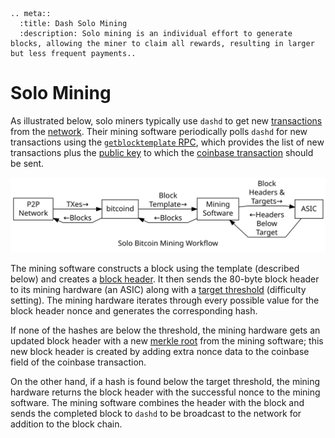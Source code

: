 ```{eval-rst}
.. meta::
  :title: Dash Solo Mining
  :description: Solo mining is an individual effort to generate blocks, allowing the miner to claim all rewards, resulting in larger but less frequent payments.. 
```

# Solo Mining

As illustrated below, solo miners typically use `dashd` to get new [transactions](../resources/glossary.md#transaction) from the [network](../resources/glossary.md#network). Their mining software periodically polls `dashd` for new transactions using the [`getblocktemplate` RPC](../api/remote-procedure-calls-mining.md#getblocktemplate), which provides the list of new transactions plus the [public key](../resources/glossary.md#public-key) to which the [coinbase transaction](../resources/glossary.md#coinbase-transaction) should be sent.

![Solo Bitcoin Mining](../../img/dev/en-solo-mining-overview.svg)

The mining software constructs a block using the template (described below) and creates a [block header](../resources/glossary.md#block-header). It then sends the 80-byte block header to its mining hardware (an ASIC) along with a [target threshold](../resources/glossary.md#target) (difficulty setting). The mining hardware iterates through every possible value for the block header nonce and generates the corresponding hash.

If none of the hashes are below the threshold, the mining hardware gets an updated block header with a new [merkle root](../resources/glossary.md#merkle-root) from the mining software; this new block header is created by adding extra nonce data to the coinbase field of the coinbase transaction.

On the other hand, if a hash is found below the target threshold, the mining hardware returns the block header with the successful nonce to the mining software. The mining software combines the header with the block and sends the completed block to `dashd` to be broadcast to the network for addition to the block chain.
